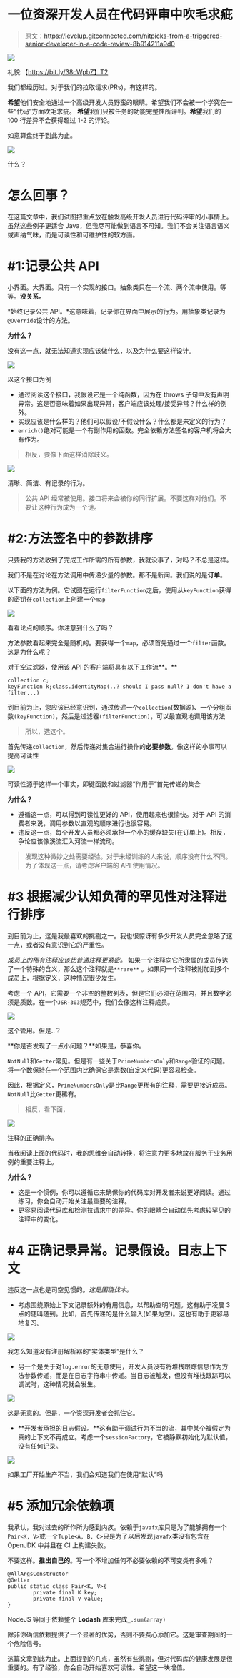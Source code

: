 # 一位资深开发人员在代码评审中吹毛求疵

> 原文：<https://levelup.gitconnected.com/nitpicks-from-a-triggered-senior-developer-in-a-code-review-8b914211a9d0>

![](img/cbf7f3888098a1ac576391957cad7b1a.png)

礼貌:【https://bit.ly/38cWpbZ】T2

我们都经历过。对于我们的拉取请求(PRs)，有这样的。

**希望**他们安全地通过一个高级开发人员野蛮的眼睛。希望我们不会被一个学究在一些“代码”方面吹毛求疵。
**希望**我们只被任务的功能完整性所评判。**希望**我们的 100 行差异不会获得超过 1-2 的评论。

如意算盘终于到此为止。

![](img/700611f3eb48ae62832551464fece425.png)

什么？

# 怎么回事？

在这篇文章中，我们试图把重点放在触发高级开发人员进行代码评审的小事情上。虽然这些例子更适合 Java，但我尽可能做到语言不可知。我们不会关注语言语义或声纳气味，而是可读性和可维护性的软方面。

# #1:记录公共 API

小界面。大界面。只有一个实现的接口。抽象类只在一个流、两个流中使用。等等。**没关系。**

*始终记录公共 API。*这意味着，记录你在界面中展示的行为。用抽象类记录为`@Override`设计的方法。

**为什么？**

没有这一点，就无法知道实现应该做什么，以及为什么要这样设计。

![](img/b4fab2982b1742ea715b877eb3fac174.png)

以这个接口为例

*   通过阅读这个接口，我假设它是一个纯函数，因为在 throws 子句中没有声明异常。这是否意味着如果出现异常，客户端应该处理/接受异常？什么样的例外。
*   实现应该是什么样的？他们可以假设/不假设什么？什么都是未定义的行为？
*   `enrich()`绝对可能是一个有副作用的函数。完全依赖方法签名的客户机将会大有作为。

> 相反，要像下面这样消除歧义。

![](img/533faccc0711f4b0043018a82f1c7ebc.png)

清晰、简洁、有记录的行为。

> 公共 API 经常被使用。接口将来会被你的同行扩展。不要这样对他们。不要让这种行为成为一个谜。

# #2:方法签名中的参数排序

只要我的方法收到了完成工作所需的所有参数，我就没事了，对吗？不总是这样。

我们不是在讨论在方法调用中传递少量的参数。那不是新闻。我们说的是**订单**。

以下面的方法为例。它试图在运行`filterFunction`之后，使用从`keyFunction`获得的密钥在`collection`上创建一个`map`

![](img/58b490e90528ef39175b63bd30732204.png)

看看论点的顺序。你注意到什么了吗？

方法参数看起来完全是随机的。要获得一个`map`，必须首先通过一个`filter`函数。这是为什么呢？

对于空过滤器，使用该 API 的客户端将具有以下工作流**。**

```
collection c;
keyFunction k;class.identityMap(..? should I pass null? I don't have a filter...)
```

到目前为止，您应该已经意识到，通过传递一个`collection`(数据源)、一个分组函数`(keyFunction)`，然后是过滤器`(filterFunction)`，可以最直观地调用该方法

> 所以，选这个。

首先传递`collection`，然后传递对集合进行操作的**必要参数**。像这样的小事可以提高可读性

![](img/dd3436ed2ee2efe89ed161190c79aba3.png)

可读性源于这样一个事实，即键函数和过滤器“作用于”首先传递的集合

**为什么？**

*   遵循这一点，可以得到可读性更好的 API，使用起来也很愉快。对于 API 的消费者来说，调用参数以直观的顺序进行也很容易。
*   违反这一点，每个开发人员都必须承担一个小的缓存缺失(在订单上)。相反，争论应该像溪流汇入河流一样流动。

> 发现这种微妙之处需要经验。对于未经训练的人来说，顺序没有什么不同。为了体现这一点，请考虑客户端的 API 使用情况。

# #3 根据减少认知负荷的罕见性对注释进行排序

到目前为止，这是我最喜欢的挑剔之一。我也很惊讶有多少开发人员完全忽略了这一点，或者没有意识到它的严重性。

*成员上的稀有注释应该比普通注释更紧密。*
如果一个注释向它所隶属的成员传达了一个特殊的含义，那么这个注释就是`**rare**` 。如果同一个注释被附加到多个成员上，根据定义，这种情况很少发生。

考虑一个 API，它需要一个非空的整数列表，但是它们必须在范围内，并且数字必须是质数。在一个`JSR-303`规范中，我们会像这样注释成员。

![](img/cb394380f51995eb38701d5ae1026493.png)

这个管用。但是..？

**你是否发现了一点小问题？**如果是，恭喜你。

`NotNull`和`Getter`常见。但是有一些关于`PrimeNumbersOnly`和`Range`验证的问题。将一个数保持在一个范围内比确保它是素数(自定义代码)更容易检查。

因此，根据定义，`PrimeNumbersOnly`是比`Range`更稀有的注释，需要更接近成员。`NotNull`比`Getter`更稀有。

> 相反，看下面，

![](img/13a8298e5fc9a0524eb12a598e890699.png)

注释的正确排序。

当我阅读上面的代码时，我的思维会自动转换，将注意力更多地放在服务于业务用例的重要注释上。

**为什么？**

*   这是一个惯例，你可以遵循它来确保你的代码库对开发者来说更好阅读。通过练习，你会自动开始关注最重要的注释。
*   更容易阅读代码库和检测拉请求中的差异。你的眼睛会自动优先考虑较罕见的注释中的变化。

# #4 正确记录异常。记录假设。日志上下文

违反这一点也是司空见惯的。*这是围绕伐木。*

*   考虑围绕原始上下文记录额外的有用信息，以帮助查明问题。这有助于凌晨 3 点的随叫随到。比如，首先传递的是什么输入(如果为空)。这也有助于更容易地复习。

![](img/462ea07ea6ef7988f0b8e9b9b1f2872f.png)

我怎么知道没有注册解析器的“实体类型”是什么？

*   另一个是关于对`log.error`的无意使用，开发人员没有将堆栈跟踪信息作为方法参数传递，而是在日志字符串中传递。当日志被触发，但没有堆栈跟踪可以调试时，这种情况就会发生。

![](img/c85dfce464f0229b2221ee5f7924b2c5.png)

这是无意的。但是，一个资深开发者会抓住它。

*   **开发者承担的日志假设。**这有助于调试行为不当的流，其中某个被假定为真的上下文不再成立。考虑一个`sessionFactory`，它被静默初始化为默认值，没有任何记录。

![](img/587a9d92522cd3a4900adc09ee8423a7.png)

如果工厂开始生产不当，我们会知道我们在使用“默认”吗

# #5 添加冗余依赖项

我承认，我对过去的所作所为感到内疚。依赖于`javafx`库只是为了能够拥有一个`Pair<K, V>`或一个`Tuple<A, B, C>`只是为了以后发现`javafx`类没有包含在 OpenJDK 中并且在 CI 上构建失败。

不要这样。**推出自己的**。写一个不增加任何不必要依赖的不可变类有多难？

```
@AllArgsConstructor
@Getter
public static class Pair<K, V>{
        private final K key;
        private final V value;
}
```

NodeJS 等同于依赖整个 **Lodash** 库来完成`_.sum(array)`

除非你确信依赖提供了一个显著的优势，否则不要费心添加它。这是审查期间的一个危险信号。

这篇文章到此为止。上面提到的几点，虽然有些挑剔，但对代码库的健康发展是很重要的。有了经验，你会自动开始喜欢可读性。希望这一块增值。